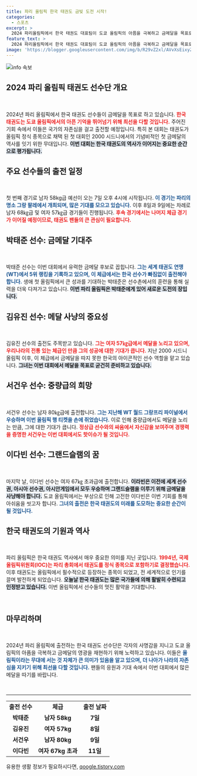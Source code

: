 ```yaml
---
title: 파리 올림픽 한국 태권도 금빛 도전 시작!
categories:
  - 스포츠
excerpt: >
  2024 파리올림픽에서 한국 태권도 대표팀이 도쿄 올림픽의 아픔을 극복하고 금메달을 목표로 출전합니다. 박태준, 김유진, 서건우, 이다빈 등 4명의 선수가 메달 도전에 나서며, 그들의 첫 번째 경기는 7일에 시작됩니다. 금빛 꿈을 향한 뜨거운 열정이 기대됩니다!
feature_text: >
  2024 파리올림픽에서 한국 태권도 대표팀이 도쿄 올림픽의 아픔을 극복하고 금메달을 목표로 출전합니다. 박태준, 김유진, 서건우, 이다빈 등 4명의 선수가 메달 도전에 나서며, 그들의 첫 번째 경기는 7일에 시작됩니다. 금빛 꿈을 향한 뜨거운 열정이 기대됩니다!
image: 'https://blogger.googleusercontent.com/img/b/R29vZ2xl/AVvXsEixyZcFfHzMRdzZMjFBmAUKJYCLCGyLL1o632UiGVXcaFdKo_bkvkuCioo0uUKlGfBVcT3P84aROyZIXSBEx3Aw5nCQ3pTgDom1WDC4m8eifvWiAmWEEVb4x6G_l8C0QH225ldMjyaFvpxGEBGNO37VmDTDMHGhJPq73UglMfDca1-0aw/s1600/blogspot.png'
---
```


<p><img src="https://blogger.googleusercontent.com/img/b/R29vZ2xl/AVvXsEixyZcFfHzMRdzZMjFBmAUKJYCLCGyLL1o632UiGVXcaFdKo_bkvkuCioo0uUKlGfBVcT3P84aROyZIXSBEx3Aw5nCQ3pTgDom1WDC4m8eifvWiAmWEEVb4x6G_l8C0QH225ldMjyaFvpxGEBGNO37VmDTDMHGhJPq73UglMfDca1-0aw/s1600/blogspot.png" alt="info 속보" /></p>

<h2 data-ke-size="size26">2024 파리 올림픽 태권도 선수단 개요</h2>

<p data-ke-size="size16">&nbsp;</p>

<p>2024년 파리 올림픽에서 한국 태권도 선수들이 금메달을 목표로 하고 있습니다. <b><span style="color: #ee2323;">한국 태권도는 도쿄 올림픽에서의 아픈 기억을 뛰어넘기 위해 최선을 다할 것입니다.</span></b> 주어진 기회 속에서 이들은 국가의 자존심을 걸고 출전할 예정입니다. 특히 본 대회는 태권도가 올림픽 정식 종목으로 채택 된 첫 대회인 2000 시드니에서의 기념비적인 첫 금메달의 역사를 잇기 위한 무대입니다. <b><span style="background-color: #21538527;">이번 대회는 한국 태권도의 역사가 이어지는 중요한 순간으로 평가됩니다.</span></b></p>

<h2 data-ke-size="size26">주요 선수들의 출전 일정</h2>

<p data-ke-size="size16">&nbsp;</p>

<p>첫 번째 경기로 남자 58kg급 예선이 오는 7일 오후 4시에 시작됩니다. <b><span style="color: #1a5490;">이 경기는 파리의 명소 그랑 팔레에서 개최되며, 많은 기대를 모으고 있습니다.</span></b> 이후 8일과 9일에는 차례로 남자 68㎏급 및 여자 57㎏급 경기들이 진행됩니다. <b><span style="color: #ee2323;">후속 경기에서는 나머지 체급 경기가 이어질 예정이므로, 태권도 팬들의 큰 관심이 필요합니다.</span></b> </p>

<h2 data-ke-size="size26">박태준 선수: 금메달 기대주</h2>

<p data-ke-size="size16">&nbsp;</p>

<p>박태준 선수는 이번 대회에서 유력한 금메달 후보로 꼽힙니다. <b><span style="color: #1a5490;">그는 세계 태권도 연맹(WT)에서 5위 랭킹을 기록하고 있으며, 이 체급에서는 한국 선수가 빠짐없이 출전해야 합니다.</span></b> 생애 첫 올림픽에서 큰 성과를 기대하는 박태준은 선수촌에서의 훈련을 통해 실력을 더욱 다져가고 있습니다. <b><span style="background-color: #21538527;">이번 파리 올림픽은 박태준에게 있어 새로운 도전의 장입니다.</span></b></p>

<h2 data-ke-size="size26">김유진 선수: 메달 사냥의 중요성</h2>

<p data-ke-size="size16">&nbsp;</p>

<p>김유진 선수의 출전도 주목받고 있습니다. <b><span style="color: #ee2323;">그는 여자 57㎏급에서 메달을 노리고 있으며, 우리나라의 전통 있는 체급인 만큼 그의 성공에 대한 기대가 큽니다.</span></b> 지난 2000 시드니 올림픽 이후, 이 체급에서 금메달을 따지 못한 한국의 아이콘적인 선수 역할을 맡고 있습니다. <b><span style="background-color: #21538527;">그녀는 이번 대회에서 메달을 목표로 굳건히 준비하고 있습니다.</span></b></p>

<h2 data-ke-size="size26">서건우 선수: 중량급의 희망</h2>

<p data-ke-size="size16">&nbsp;</p>

<p>서건우 선수는 남자 80㎏급에 출전합니다. <b><span style="color: #1a5490;">그는 지난해 WT 월드 그랑프리 파이널에서 우승하며 이번 올림픽 행 티켓을 손에 쥐었습니다.</span></b> 이로 인해 중량급에서도 메달을 노리는 만큼, 그에 대한 기대가 큽니다. <b><span style="color: #ee2323;">정상급 선수와의 싸움에서 자신감을 보여주며 경쟁력을 증명한 서건우는 이번 대회에서도 핫이슈가 될 것입니다.</span></b></p>

<h2 data-ke-size="size26">이다빈 선수: 그랜드슬램의 꿈</h2>

<p data-ke-size="size16">&nbsp;</p>

<p>마지막 날, 이다빈 선수는 여자 67㎏ 초과급에 출전합니다. <b><span style="background-color: #21538527;">이라빈은 이전에 세계 선수권, 아시아 선수권, 아시안게임에서 모두 우승하며 그랜드슬램을 이루기 위해 금메달을 사냥해야 합니다.</span></b> 도쿄 올림픽에서는 부상으로 인해 고전한 이다빈은 이번 기회를 통해 아쉬움을 씻고자 합니다. <b><span style="color: #1a5490;">그녀의 출전은 한국 태권도의 미래를 도모하는 중요한 순간이 될 것입니다.</span></b></p>

<h2 data-ke-size="size26">한국 태권도의 기원과 역사</h2>

<p data-ke-size="size16">&nbsp;</p>

<p>파리 올림픽은 한국 태권도 역사에서 매우 중요한 의미를 지닌 곳입니다. <b><span style="color: #ee2323;">1994년, 국제올림픽위원회(IOC)는 파리 총회에서 태권도를 정식 종목으로 포함하기로 결정했습니다.</span></b> 이후 태권도는 올림픽에서 필수적으로 등장하는 종목이 되었고, 전 세계적으로 인기를 끌며 발전하게 되었습니다. <b><span style="background-color: #21538527;">오늘날 한국 태권도는 많은 국가들에 의해 활발히 수련되고 인정받고 있습니다.</span></b> 이번 올림픽에서 선수들의 멋진 활약을 기대합니다. </p>

<p data-ke-size="size16">&nbsp;</p>

<h2>마무리하며</h2>

<p data-ke-size="size16">&nbsp;</p>

<p>2024년 파리 올림픽에 출전하는 한국 태권도 선수단은 각자의 사명감을 지니고 도쿄 올림픽의 아픔을 극복하고 금메달의 영광을 재현하기 위해 노력하고 있습니다. 이들은 <b><span style="color: #1a5490;">올림픽이라는 무대에 서는 것 자체가 큰 의미가 있음을 알고 있으며, 더 나아가 나라의 자존심을 지키기 위해 최선을 다할 것입니다.</span></b> 팬들의 응원과 기대 속에서 이번 대회에서 많은 메달을 따기를 바랍니다.</p>

<p data-ke-size="size16">&nbsp;</p> 

<hr />

<table style="width: 100%; border-collapse: collapse;">
<tr>
<td style="text-align: center; height: 17px;"><b>출전 선수</b></td>
<td style="text-align: center; height: 17px;"><b>체급</b></td>
<td style="text-align: center; height: 17px;"><b>출전 날짜</b></td>
</tr>
<tr>
<td style="text-align: center; height: 17px;"><b>박태준</b></td>
<td style="text-align: center; height: 17px;"><b>남자 58kg</b></td>
<td style="text-align: center; height: 17px;"><b>7일</b></td>
</tr>
<tr>
<td style="text-align: center; height: 17px;"><b>김유진</b></td>
<td style="text-align: center; height: 17px;"><b>여자 57kg</b></td>
<td style="text-align: center; height: 17px;"><b>8일</b></td>
</tr>
<tr>
<td style="text-align: center; height: 17px;"><b>서건우</b></td>
<td style="text-align: center; height: 17px;"><b>남자 80kg</b></td>
<td style="text-align: center; height: 17px;"><b>9일</b></td>
</tr>
<tr>
<td style="text-align: center; height: 17px;"><b>이다빈</b></td>
<td style="text-align: center; height: 17px;"><b>여자 67kg 초과</b></td>
<td style="text-align: center; height: 17px;"><b>11일</b></td>
</tr>
</table>
유용한 생활 정보가 필요하시다면, <a href="https://qoogle.tistory.com" rel="dofollow">qoogle.tistory.com</a>



